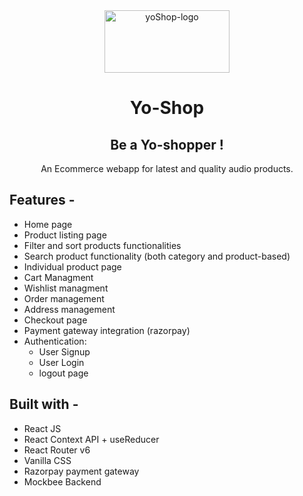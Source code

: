 <div align="center">
  <img src="https://images.freeimages.com/clg/istock/previews/9868/98683535-fast-speed-two-lines-letter-y-icon-on-black.jpg" height="100" width="200" alt="yoShop-logo"/>
  
# Yo-Shop
## Be a Yo-shopper !  
  An Ecommerce webapp for latest and quality audio products.
</div>

## **Features -**

- Home page
- Product listing page
- Filter and sort products functionalities
- Search product functionality (both category and product-based)
- Individual product page
- Cart Managment
- Wishlist managment
- Order management
- Address management
- Checkout page
- Payment gateway integration (razorpay)
- Authentication:
  - User Signup
  - User Login
  - logout page

## **Built with -**

- React JS
- React Context API + useReducer
- React Router v6
- Vanilla CSS
- Razorpay payment gateway
- Mockbee Backend

<!-- ## **Demo -** -->
